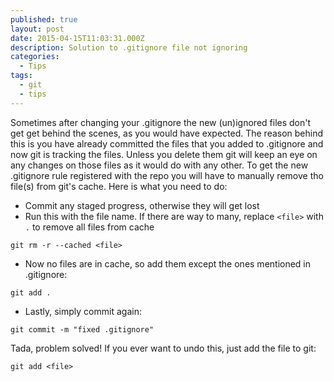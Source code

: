 ```yaml
---
published: true
layout: post
date: 2015-04-15T11:03:31.000Z
description: Solution to .gitignore file not ignoring
categories:
  - Tips
tags:
  - git
  - tips
---
```

Sometimes after changing your .gitignore the new (un)ignored files don't get get behind the scenes, as you would have expected. The reason behind this is you have already committed the files that you added to .gitignore and now git is tracking the files. Unless you delete them git will keep an eye on any changes on those files as it would do with any other. To get the new .gitignore rule registered with the repo you will have to manually remove tho file(s) from git's cache. Here is what you need to do:

- Commit any staged progress, otherwise they will get lost
- Run this with the file name. If there are way to many, replace `<file>` with `.` to remove all files from cache
``` 
git rm -r --cached <file> 
```
- Now no files are in cache, so add them except the ones mentioned in .gitignore:
``` 
git add . 
```
- Lastly, simply commit again:
```
git commit -m "fixed .gitignore"
```

Tada, problem solved! If you ever want to undo this, just add the file to git:
```
git add <file>
```

